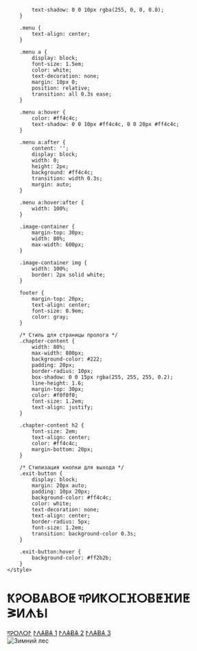             text-shadow: 0 0 10px rgba(255, 0, 0, 0.8);
        }

        .menu {
            text-align: center;
        }

        .menu a {
            display: block;
            font-size: 1.5em;
            color: white;
            text-decoration: none;
            margin: 10px 0;
            position: relative;
            transition: all 0.3s ease;
        }

        .menu a:hover {
            color: #ff4c4c;
            text-shadow: 0 0 10px #ff4c4c, 0 0 20px #ff4c4c;
        }

        .menu a:after {
            content: '';
            display: block;
            width: 0;
            height: 2px;
            background: #ff4c4c;
            transition: width 0.3s;
            margin: auto;
        }

        .menu a:hover:after {
            width: 100%;
        }

        .image-container {
            margin-top: 30px;
            width: 80%;
            max-width: 600px;
        }

        .image-container img {
            width: 100%;
            border: 2px solid white;
        }

        footer {
            margin-top: 20px;
            text-align: center;
            font-size: 0.9em;
            color: gray;
        }

        /* Стиль для страницы пролога */
        .chapter-content {
            width: 80%;
            max-width: 800px;
            background-color: #222;
            padding: 20px;
            border-radius: 10px;
            box-shadow: 0 0 15px rgba(255, 255, 255, 0.2);
            line-height: 1.6;
            margin-top: 30px;
            color: #f0f0f0;
            font-size: 1.2em;
            text-align: justify;
        }

        .chapter-content h2 {
            font-size: 2em;
            text-align: center;
            color: #ff4c4c;
            margin-bottom: 20px;
        }

        /* Стилизация кнопки для выхода */
        .exit-button {
            display: block;
            margin: 20px auto;
            padding: 10px 20px;
            background-color: #ff4c4c;
            color: white;
            text-decoration: none;
            text-align: center;
            border-radius: 5px;
            font-size: 1.2em;
            transition: background-color 0.3s;
        }

        .exit-button:hover {
            background-color: #ff2b2b;
        }
    </style>
</head>
<body>
    <h1>ҞᎮⵔɃѦɃⵔⵟ गᎮⵍҞⵔⵎⴼⵔɃⵟⴼⵍⵟ ᕒⵍᗑѣⵏ</h1>
    <div class="menu">
        <a href="#prolog" onclick="showProlog()">गᎮⵔⴷⵔⵤ</a>
        <a href="#chapter1" onclick="alert('Глава в разработке')">ⵤⴷѦɃѦ 1</a>
        <a href="#chapter2" onclick="alert('Глава в разработке')">ⵤⴷѦɃѦ 2</a>
        <a href="#chapter3" onclick="alert('Глава в разработке')">ⵤⴷѦɃѦ 3</a>
<!--Изображение -->
    </div>
    <div class="image-container">
        <img src="winter forest.png" alt="Зимний лес">
    </div>
    <div id="prolog" class="chapter-content" style="display:none;">
        <h2>गᎮⵔⴷⵔⵤ</h2>
        <p>Шаг за шагом мои лёгкие сжимались от ледяного воздуха. Холод пронизывал до костей, каждый вдох обжигал изнутри, а дыхание становилось всё более рваным и хриплым. Ноги горели от напряжения, но я не могла остановиться. Он шёл за мной — уверенно, без спешки, как хищник, знающий, что добыча далеко не уйдёт.</p>
        <p>Темнота леса сгущалась вокруг, словно живое существо, загоняя меня в угол. Я подняла глаза к небу — оно было угольно-чёрным, как замёрзший в своей бескрайности купол. Силуэты деревьев вытягивались ввысь, их ветви напоминали когти, рвано расчертившие небеса. Высокие ели стояли плотной стеной, их иглы были покрыты инеем, который поблёскивал тусклым светом, словно предупреждая о безжалостности этого места.</p>
        <p>Под ногами хрустел снег, глубокий и свежий, а на его белоснежной поверхности валялись обломки веток, опавшие иголки. Я чувствовала, как это место засасывает меня, лишая силы, воли и надежды. Звуки моего бегства — треск веток и хриплый выдох — раздавались гулким эхом, словно лес подсказывал моё местоположение ему.</p>
        <p>Вот усовершенствованная версия вашего текста с сохранением атмосферности и ключевых описаний:</p>
        <p>Мне некуда бежать. Любой выход для него — это вход в мой разум, где он безжалостно уничтожит меня. Так есть ли смысл продолжать этот бег, если мои ноги сотрёт до костей скорость, а сердце остановится от истощения? Смерть неизбежна.</p>
        <p>Мой шаг замедлился, тело охватило отчаяние. Подошва обуви соскользнула на участке льда, и я едва не упала. Казалось, вот-вот наступит конец, но вдруг что-то тёплое, словно вспышка, загорелось внутри моей груди. Моё сердце... оно остановилось? На мгновение даль леса перед моими глазами запульсировала, как в замедленной съёмке.</p>
        <p>И в этот миг я почувствовала острое прикосновение, словно клыки пронзили мою шею. Боль была мгновенной, но до ужаса яркой. Капли горячей крови стекали по коже, обагряя белоснежный снег. Я не могла пошевелиться — моё тело будто окутало тепло, граничащее с полной пустотой.</p>
        <p>Силы оставляли меня, и с каждым ударом моего сердца кровь вырывалась наружу, окрашивая лёд в алый. Мои глаза закрывались, сливая этот мир с вечной тьмой. Последнее, что я успела почувствовать перед тем, как исчезнуть, — это его тяжёлое, размеренное дыхание. Оно было странно спокойным, почти довольным. И запах... резкий аромат афродизиака смешивался с привкусом сигарет и алкоголя, обволакивая меня, словно яд, от которого уже не было спасения. Он окутывал меня, как прощальный шёпот.</p>

        <a href="#" class="exit-button" onclick="hideProlog()">ᕒѦҞᎮѣⵏⵜѣ</a>
    </div>

    <footer>© ᴋɪᴋᴏᴛᴛᴇ ᴋᴀᴍɪ•ʙʟᴏᴏᴅʏ ᴛᴏᴜᴄʜ ᴏғ ᴡɪɴᴛᴇʀ </footer>

    <script>
        function showProlog() {
            document.getElementById("prolog").style.display = "block";
        }

        function hideProlog() {
            document.getElementById("prolog").style.display = "none";
        }
    </script>
</body>
</html>
